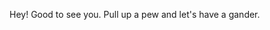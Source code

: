 Hey! Good to see you. Pull up a pew and let's have a gander.

<!---
cl8396/cl8396 is a ✨ special ✨ repository because its `README.md` (this file) appears on your GitHub profile.
You can click the Preview link to take a look at your changes.
--->
